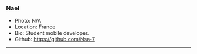 ### Nael
- Photo: N/A
- Location: France
- Bio: Student mobile developer. 
- Github: https://github.com/Nsa-7
***
